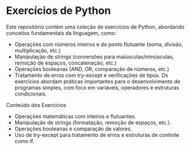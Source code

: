 # Exercícios de Python
Este repositório contém uma coleção de exercícios de Python, abordando conceitos fundamentais da linguagem, como:

- Operações com números inteiros e de ponto flutuante (soma, divisão, multiplicação, etc.)
- Manipulação de strings (conversões para maiúsculas/minúsculas, remoção de espaços, concatenação, etc.)
- Operações booleanas (AND, OR, comparação de números, etc.)
- Tratamento de erros com try-except e verificações de tipos.
Os exercícios abordam práticas importantes para o desenvolvimento de programas simples, com foco em variáveis, operadores e estruturas condicionais.

Conteúdo dos Exercícios
- Operações matemáticas com inteiros e flutuantes.
- Manipulação de strings (formatação, remoção de espaços, etc.).
- Operações booleanas e comparação de valores.
- Uso de try-except para tratamento de erros e estruturas de controle como if.
